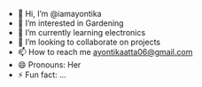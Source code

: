 - 👋 Hi, I’m @iamayontika
- 👀 I’m interested in Gardening 
- 🌱 I’m currently learning electronics 
- 💞️ I’m looking to collaborate on projects 
- 📫 How to reach me ayontikaatta06@gmail.com
- 😄 Pronouns: Her
- ⚡ Fun fact: ...

<!---
iamayontika/iamayontika is a ✨ special ✨ repository because its `README.md` (this file) appears on your GitHub profile.
You can click the Preview link to take a look at your changes.
--->
